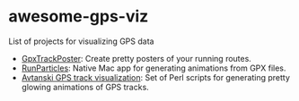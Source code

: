 # awesome-gps-viz
List of projects for visualizing GPS data 

* [GpxTrackPoster](https://github.com/flopp/GpxTrackPoster): Create pretty posters of your running routes.
* [RunParticles](http://renderfast.com/runparticles/): Native Mac app for generating animations from GPX files.
* [Avtanski GPS track visualization](http://avtanski.net/projects/gps/): Set of Perl scripts for generating pretty glowing animations of GPS tracks.
